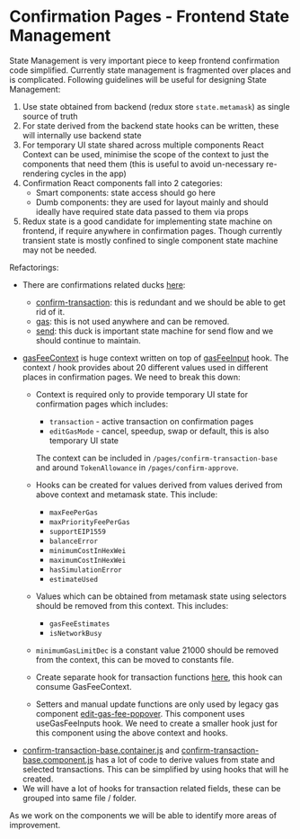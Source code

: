 # Confirmation Pages - Frontend State Management

State Management is very important piece to keep frontend confirmation code simplified. Currently state management is fragmented over places and is complicated. Following guidelines will be useful for designing State Management:

1. Use state obtained from backend (redux store `state.metamask`) as single source of truth
2. For state derived from the backend state hooks can be written, these will internally use backend state
3. For temporary UI state shared across multiple components React Context can be used, minimise the scope of the context to just the components that need them (this is useful to avoid un-necessary re-rendering cycles in the app)
4. Confirmation React components fall into 2 categories:
   - Smart components: state access should go here
   - Dumb components: they are used for layout mainly and should ideally have required state data passed to them via props
5. Redux state is a good candidate for implementing state machine on frontend, if require anywhere in confirmation pages. Though currently transient state is mostly confined to single component state machine may not be needed.

Refactorings:

- There are confirmations related ducks [here](https://github.com/MetaMask/metamask-extension/tree/main/ui/ducks):
  - [confirm-transaction](https://github.com/MetaMask/metamask-extension/tree/main/ui/ducks/confirm-transaction): this is redundant and we should be able to get rid of it.
  - [gas](https://github.com/MetaMask/metamask-extension/tree/main/ui/ducks/gas): this is not used anywhere and can be removed.
  - [send](https://github.com/MetaMask/metamask-extension/tree/main/ui/ducks/send): this duck is important state machine for send flow and we should continue to maintain.
- [gasFeeContext](https://github.com/MetaMask/metamask-extension/blob/main/ui/contexts/gasFee.js) is huge context written on top of [gasFeeInput](https://github.com/MetaMask/metamask-extension/tree/main/ui/hooks/gasFeeInput) hook. The context / hook provides about 20 different values used in different places in confirmation pages. We need to break this down:

  - Context is required only to provide temporary UI state for confirmation pages which includes:

    - `transaction` - active transaction on confirmation pages
    - `editGasMode` - cancel, speedup, swap or default, this is also temporary UI state

    The context can be included in `/pages/confirm-transaction-base` and around `TokenAllowance` in `/pages/confirm-approve`.

  - Hooks can be created for values derived from values derived from above context and metamask state. This include:
    - `maxFeePerGas`
    - `maxPriorityFeePerGas`
    - `supportEIP1559`
    - `balanceError`
    - `minimumCostInHexWei`
    - `maximumCostInHexWei`
    - `hasSimulationError`
    - `estimateUsed`
  - Values which can be obtained from metamask state using selectors should be removed from this context. This includes:
    - `gasFeeEstimates`
    - `isNetworkBusy`
  - `minimumGasLimitDec` is a constant value 21000 should be removed from the context, this can be moved to constants file.
  - Create separate hook for transaction functions [here](https://github.com/MetaMask/metamask-extension/blob/main/ui/hooks/gasFeeInput/useTransactionFunctions.js), this hook can consume GasFeeContext.
  - Setters and manual update functions are only used by legacy gas component [edit-gas-fee-popover](https://github.com/MetaMask/metamask-extension/tree/main/ui/components/app/edit-gas-popover). This component uses useGasFeeInputs hook. We need to create a smaller hook just for this component using the above context and hooks.

* [confirm-transaction-base.container.js](https://github.com/MetaMask/metamask-extension/blob/main/ui/pages/confirm-transaction-base/confirm-transaction-base.container.js) and [confirm-transaction-base.component.js](https://github.com/MetaMask/metamask-extension/blob/main/ui/pages/confirm-transaction-base/confirm-transaction-base.component.js) has a lot of code to derive values from state and selected transactions. This can be simplified by using hooks that will he created.
* We will have a lot of hooks for transaction related fields, these can be grouped into same file / folder.

As we work on the components we will be able to identify more areas of improvement.
